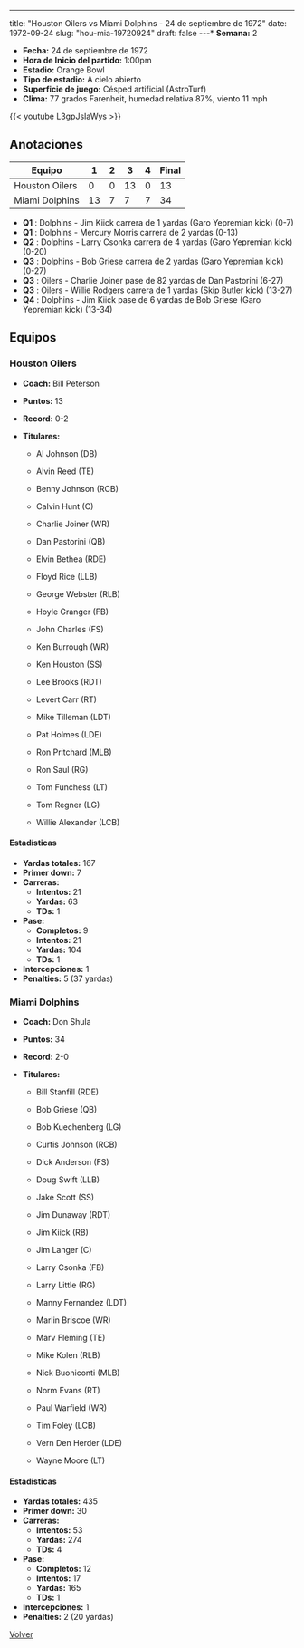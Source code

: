 ---
title: "Houston Oilers vs Miami Dolphins - 24 de septiembre de 1972"
date: 1972-09-24
slug: "hou-mia-19720924"
draft: false
---* **Semana:** 2
* **Fecha:** 24 de septiembre de 1972
* **Hora de Inicio del partido:** 1:00pm
* **Estadio:** Orange Bowl
* **Tipo de estadio:** A cielo abierto
* **Superficie de juego:** Césped artificial (AstroTurf)
* **Clima:** 77 grados Farenheit, humedad relativa 87%, viento 11 mph

{{< youtube L3gpJsIaWys >}}


## Anotaciones
| Equipo | 1 | 2 | 3 | 4 | Final |
|--------|---|---|---|---|-------|
| Houston Oilers  | 0 | 0 | 13 | 0  | 13 |
| Miami Dolphins  | 13 | 7 | 7 | 7  | 34 |
* **Q1** : Dolphins - Jim Kiick carrera de 1 yardas (Garo Yepremian kick) (0-7)
* **Q1** : Dolphins - Mercury Morris carrera de 2 yardas (0-13)
* **Q2** : Dolphins - Larry Csonka carrera de 4 yardas (Garo Yepremian kick) (0-20)
* **Q3** : Dolphins - Bob Griese carrera de 2 yardas (Garo Yepremian kick) (0-27)
* **Q3** : Oilers - Charlie Joiner pase de 82 yardas de Dan Pastorini (6-27)
* **Q3** : Oilers - Willie Rodgers carrera de 1 yardas (Skip Butler kick) (13-27)
* **Q4** : Dolphins - Jim Kiick pase de 6 yardas de Bob Griese (Garo Yepremian kick) (13-34)


## Equipos


### Houston Oilers
* **Coach:** Bill Peterson
* **Puntos:** 13
* **Record:** 0-2
* **Titulares:** 

  * Al Johnson (DB) 

  * Alvin Reed (TE) 

  * Benny Johnson (RCB) 

  * Calvin Hunt (C) 

  * Charlie Joiner (WR) 

  * Dan Pastorini (QB) 

  * Elvin Bethea (RDE) 

  * Floyd Rice (LLB) 

  * George Webster (RLB) 

  * Hoyle Granger (FB) 

  * John Charles (FS) 

  * Ken Burrough (WR) 

  * Ken Houston (SS) 

  * Lee Brooks (RDT) 

  * Levert Carr (RT) 

  * Mike Tilleman (LDT) 

  * Pat Holmes (LDE) 

  * Ron Pritchard (MLB) 

  * Ron Saul (RG) 

  * Tom Funchess (LT) 

  * Tom Regner (LG) 

  * Willie Alexander (LCB) 

#### Estadísticas
* **Yardas totales:** 167
* **Primer down:** 7
* **Carreras:**
  * **Intentos:** 21
  * **Yardas:** 63
  * **TDs:** 1
* **Pase:**
  * **Completos:** 9
  * **Intentos:** 21
  * **Yardas:** 104
  * **TDs:** 1
* **Intercepciones:** 1
* **Penalties:** 5 (37 yardas)

### Miami Dolphins
* **Coach:** Don Shula
* **Puntos:** 34
* **Record:** 2-0
* **Titulares:** 

  * Bill Stanfill (RDE) 

  * Bob Griese (QB) 

  * Bob Kuechenberg (LG) 

  * Curtis Johnson (RCB) 

  * Dick Anderson (FS) 

  * Doug Swift (LLB) 

  * Jake Scott (SS) 

  * Jim Dunaway (RDT) 

  * Jim Kiick (RB) 

  * Jim Langer (C) 

  * Larry Csonka (FB) 

  * Larry Little (RG) 

  * Manny Fernandez (LDT) 

  * Marlin Briscoe (WR) 

  * Marv Fleming (TE) 

  * Mike Kolen (RLB) 

  * Nick Buoniconti (MLB) 

  * Norm Evans (RT) 

  * Paul Warfield (WR) 

  * Tim Foley (LCB) 

  * Vern Den Herder (LDE) 

  * Wayne Moore (LT) 

#### Estadísticas
* **Yardas totales:** 435
* **Primer down:** 30
* **Carreras:**
  * **Intentos:** 53
  * **Yardas:** 274
  * **TDs:** 4
* **Pase:**
  * **Completos:** 12
  * **Intentos:** 17
  * **Yardas:** 165
  * **TDs:** 1
* **Intercepciones:** 1
* **Penalties:** 2 (20 yardas)


[Volver](/historia/1972)
